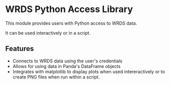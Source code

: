 # WRDS Python Access Library #

This module provides users with Python access to WRDS data.

It can be used interactively or in a script. 

## Features ##

* Connects to WRDS data using the user's credentials
* Allows for using data in Panda's DataFrame objects
* Integrates with matplotlib to display plots when used intereractively or
to create PNG files when run within a script.

